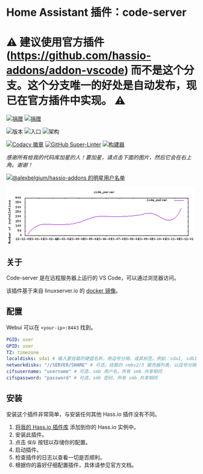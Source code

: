 # Home Assistant 插件：code-server

# ⚠️ 建议使用官方插件 (https://github.com/hassio-addons/addon-vscode) 而不是这个分支。这个分支唯一的好处是自动发布，现已在官方插件中实现。 ⚠️

[![捐赠][donation-badge]](https://www.buymeacoffee.com/alexbelgium)
[![捐赠][paypal-badge]](https://www.paypal.com/donate/?hosted_button_id=DZFULJZTP3UQA)

![版本](https://img.shields.io/badge/dynamic/json?label=Version&query=%24.version&url=https%3A%2F%2Fraw.githubusercontent.com%2Falexbelgium%2Fhassio-addons%2Fmaster%2Fcode-server%2Fconfig.json)
![入口](https://img.shields.io/badge/dynamic/json?label=Ingress&query=%24.ingress&url=https%3A%2F%2Fraw.githubusercontent.com%2Falexbelgium%2Fhassio-addons%2Fmaster%2Fcode-server%2Fconfig.json)
![架构](https://img.shields.io/badge/dynamic/json?color=success&label=Arch&query=%24.arch&url=https%3A%2F%2Fraw.githubusercontent.com%2Falexbelgium%2Fhassio-addons%2Fmaster%2Fcode-server%2Fconfig.json)

[![Codacy 徽章](https://app.codacy.com/project/badge/Grade/9c6cf10bdbba45ecb202d7f579b5be0e)](https://www.codacy.com/gh/alexbelgium/hassio-addons/dashboard?utm_source=github.com&utm_medium=referral&utm_content=alexbelgium/hassio-addons&utm_campaign=Badge_Grade)
[![GitHub Super-Linter](https://img.shields.io/github/actions/workflow/status/alexbelgium/hassio-addons/weekly-supelinter.yaml?label=Lint%20code%20base)](https://github.com/alexbelgium/hassio-addons/actions/workflows/weekly-supelinter.yaml)
[![构建器](https://img.shields.io/github/actions/workflow/status/alexbelgium/hassio-addons/onpush_builder.yaml?label=Builder)](https://github.com/alexbelgium/hassio-addons/actions/workflows/onpush_builder.yaml)

[donation-badge]: https://img.shields.io/badge/Buy%20me%20a%20coffee%20(no%20paypal)-%23d32f2f?logo=buy-me-a-coffee&style=flat&logoColor=white
[paypal-badge]: https://img.shields.io/badge/Buy%20me%20a%20coffee%20with%20Paypal-0070BA?logo=paypal&style=flat&logoColor=white

_感谢所有给我的代码库加星的人！要加星，请点击下面的图片，然后它会在右上角。谢谢！_

[![@alexbelgium/hassio-addons 的明星用户名单](https://raw.githubusercontent.com/alexbelgium/hassio-addons/master/.github/stars2.svg)](https://github.com/alexbelgium/hassio-addons/stargazers)

![下载演变](https://raw.githubusercontent.com/alexbelgium/hassio-addons/master/code-server/stats.png)

## 关于

Code-server 是在远程服务器上运行的 VS Code，可以通过浏览器访问。

该插件基于来自 linuxserver.io 的 [docker 镜像](https://github.com/linuxserver/code-server)。

## 配置

Webui 可以在 `<your-ip>:8443` 找到。

```yaml
PGID: user
GPID: user
TZ: timezone
localdisks: sda1 # 输入要挂载的硬盘名称，用逗号分隔，或其标签。例如：sda1, sdb1, MYNAS...
networkdisks: "//SERVER/SHARE" # 可选，挂载的 smbv2/3 服务器列表，以逗号分隔
cifsusername: "username" # 可选，smb 用户名，所有 smb 共享相同
cifspassword: "password" # 可选，smb 密码，所有 smb 共享相同
```

## 安装

安装这个插件非常简单，与安装任何其他 Hass.io 插件没有不同。

1. [将我的 Hass.io 插件库][repository] 添加到你的 Hass.io 实例中。
1. 安装此插件。
1. 点击 `保存` 按钮以存储你的配置。
1. 启动插件。
1. 检查插件的日志以查看一切是否顺利。
1. 根据你的喜好仔细配置插件，具体请参见官方文档。

[repository]: https://github.com/alexbelgium/hassio-addons